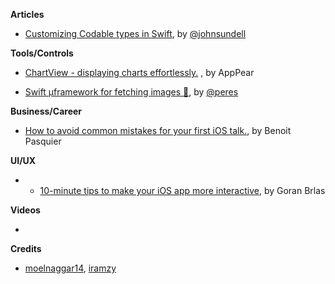 
**Articles**

* [Customizing Codable types in Swift](https://www.swiftbysundell.com/posts/customizing-codable-types-in-swift), by [@johnsundell](https://twitter.com/johnsundell)

**Tools/Controls**

* [ChartView - displaying charts effortlessly.](https://github.com/AppPear/ChartView) , by AppPear

* [Swift µframework for fetching images 🍊](https://github.com/RuiAAPeres/Tangerine), by [@peres](https://twitter.com/peres)


**Business/Career**

* [How to avoid common mistakes for your first iOS talk.](https://benoitpasquier.com/how-to-avoid-mistakes-first-ios-talk), by Benoit Pasquier

**UI/UX**

* * [10-minute tips to make your iOS app more interactive](https://infinum.co/the-capsized-eight/10-minute-tips-to-make-your-iOS-app-more-interactive), by Goran Brlas

**Videos**

*

**Credits**

* [moelnaggar14](https://github.com/MoElnaggar14), [iramzy](https://github.com/iramzy)
